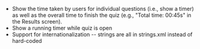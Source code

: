 - Show the time taken by users for individual questions (i.e., show a timer) as well as the overall time to finish the quiz (e.g., "Total time: 00:45s" in the Results screen).
- Show a running timer while quiz is open
- Support for internationalization -- strings are all in strings.xml instead of hard-coded
